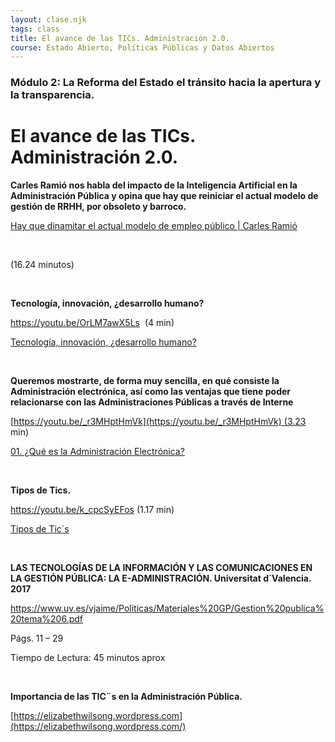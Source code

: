 ```yaml
---
layout: clase.njk
tags: class
title: El avance de las TICs. Administración 2.0.
course: Estado Abierto, Políticas Públicas y Datos Abiertos
---
```

### Módulo 2: La Reforma del Estado el tránsito hacia la apertura y la transparencia.

# El avance de las TICs. Administración 2.0.

**Carles Ramió nos habla del impacto de la Inteligencia Artificial en la Administración Pública y opina que hay que reiniciar el actual modelo de gestión de RRHH, por obsoleto y barroco.**

[Hay que dinamitar el actual modelo de empleo público | Carles Ramió](https://www.youtube.com/embed/EC9Kee0hd0I?feature=oembed)

 

(16.24 minutos)

 

**Tecnología, innovación, ¿desarrollo humano?**

<https://youtu.be/OrLM7awX5Ls>  (4 min)

[Tecnología, innovación, ¿desarrollo humano?](https://www.youtube.com/embed/OrLM7awX5Ls?feature=oembed)

 

**Queremos mostrarte, de forma muy sencilla, en qué consiste la Administración electrónica, así como las ventajas que tiene poder relacionarse con las Administraciones Públicas a través de Interne**

[https://youtu.be/_r3MHptHmVk](https://youtu.be/_r3MHptHmVk) (3.23 min)

[01. ¿Qué es la Administración Electrónica?](https://www.youtube.com/embed/_r3MHptHmVk?feature=oembed)

 

**Tipos de Tics.**

<https://youtu.be/k_cpcSyEFos> (1.17 min)

[Tipos de Tic´s](https://www.youtube.com/embed/k_cpcSyEFos?feature=oembed)

 

**LAS TECNOLOGÍAS DE LA INFORMACIÓN Y LAS COMUNICACIONES EN LA GESTIÓN PÚBLICA: LA E-ADMINISTRACIÓN. Universitat d´Valencia. 2017**

<https://www.uv.es/vjaime/Politicas/Materiales%20GP/Gestion%20publica%20tema%206.pdf>

Págs. 11 – 29

Tiempo de Lectura: 45 minutos aprox

 

**Importancia de las TIC¨s en la Administración Pública.**

[https://elizabethwilsong.wordpress.com](https://elizabethwilsong.wordpress.com/)